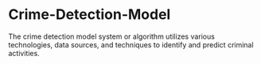 # Crime-Detection-Model
The crime detection model system or algorithm utilizes various technologies, data sources, and techniques to identify and predict criminal activities. 
